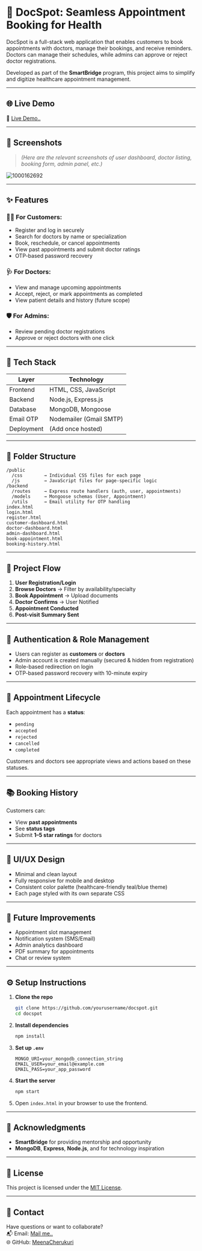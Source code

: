 # 🏥 DocSpot: Seamless Appointment Booking for Health
DocSpot is a full-stack web application that enables customers to book appointments with doctors, manage their bookings, and receive reminders. Doctors can manage their schedules, while admins can approve or reject doctor registrations.

Developed as part of the **SmartBridge** program, this project aims to simplify and digitize healthcare appointment management.

---
## 🌐 Live Demo

🚀 [Live Demo..](https://docspot-7jfw.onrender.com/)

---
## 📸 Screenshots

> *(Here are the relevant screenshots of user dashboard, doctor listing, booking form, admin panel, etc.)*

![1000162692](https://github.com/user-attachments/assets/58fae376-e0d4-4822-aa38-64f9465f3895)

---

## ✨ Features

### 👨‍⚕️ For Customers:
- Register and log in securely
- Search for doctors by name or specialization
- Book, reschedule, or cancel appointments
- View past appointments and submit doctor ratings
- OTP-based password recovery

### 🩺 For Doctors:
- View and manage upcoming appointments
- Accept, reject, or mark appointments as completed
- View patient details and history (future scope)

### 🛡️ For Admins:
- Review pending doctor registrations
- Approve or reject doctors with one click

---

## 🧱 Tech Stack

| Layer        | Technology           |
|-------------|----------------------|
| Frontend    | HTML, CSS, JavaScript |
| Backend     | Node.js, Express.js   |
| Database    | MongoDB, Mongoose     |
| Email OTP   | Nodemailer (Gmail SMTP) |
| Deployment  | (Add once hosted)     |

---

## 📁 Folder Structure

```
/public
  /css        → Individual CSS files for each page
  /js         → JavaScript files for page-specific logic
/backend
  /routes     → Express route handlers (auth, user, appointments)
  /models     → Mongoose schemas (User, Appointment)
  /utils      → Email utility for OTP handling
index.html
login.html
register.html
customer-dashboard.html
doctor-dashboard.html
admin-dashboard.html
book-appointment.html
booking-history.html
```

---

## 🔄 Project Flow

1. **User Registration/Login**
2. **Browse Doctors** → Filter by availability/specialty
3. **Book Appointment** → Upload documents
4. **Doctor Confirms** → User Notified
5. **Appointment Conducted**
6. **Post-visit Summary Sent**

---
## 🔐 Authentication & Role Management

- Users can register as **customers** or **doctors**
- Admin account is created manually (secured & hidden from registration)
- Role-based redirection on login
- OTP-based password recovery with 10-minute expiry

---

## 📅 Appointment Lifecycle

Each appointment has a **status**:
- `pending`
- `accepted`
- `rejected`
- `cancelled`
- `completed`

Customers and doctors see appropriate views and actions based on these statuses.

---

## 📚 Booking History

Customers can:
- View **past appointments**
- See **status tags**
- Submit **1–5 star ratings** for doctors

---

## 🎨 UI/UX Design

- Minimal and clean layout
- Fully responsive for mobile and desktop
- Consistent color palette (healthcare-friendly teal/blue theme)
- Each page styled with its own separate CSS

---

## 🚀 Future Improvements

- Appointment slot management
- Notification system (SMS/Email)
- Admin analytics dashboard
- PDF summary for appointments
- Chat or review system

---

## ⚙️ Setup Instructions

1. **Clone the repo**
   ```bash
   git clone https://github.com/yourusername/docspot.git
   cd docspot
   ```

2. **Install dependencies**
   ```bash
   npm install
   ```

3. **Set up `.env`**
   ```env
   MONGO_URI=your_mongodb_connection_string
   EMAIL_USER=your_email@example.com
   EMAIL_PASS=your_app_password
   ```

4. **Start the server**
   ```bash
   npm start
   ```

5. Open `index.html` in your browser to use the frontend.

---

## 🙌 Acknowledgments

- **SmartBridge** for providing mentorship and opportunity
- **MongoDB**, **Express**, **Node.js**, and for technology inspiration

---
## 📄 License

This project is licensed under the [MIT License](https://opensource.org/licenses/MIT).

---
## 📧 Contact

Have questions or want to collaborate?  
📬 Email:  [Mail me..](cherukurimeenakshi555@gmail.com)  
🌐 GitHub: [MeenaCherukuri](https://github.com/MeenaCherukuri)
